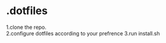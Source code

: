 # .dotfiles
1.clone the repo.                                                                                            
2.configure dotfiles according to your prefrence
3.run install.sh


